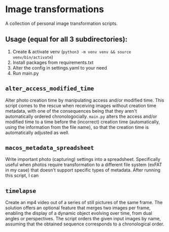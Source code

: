 # Image transformations

A collection of personal image transformation scripts.

## Usage (equal for all 3 subdirectories):
1. Create & activate venv (`python3 -m venv venv && source venv/bin/activate`)
2. Install packages from requirements.txt
2. Alter the config in settings.yaml to your need
3. Run main.py

## `alter_access_modified_time`

Alter photo creation time by manipulating access and/or modified time. This script comes to the rescue when receiving images without creation time metadata, with one of the consequences being that they aren't automatically ordered chronologocially. `main.py` alters the access and/or modified time to a time before the (incorrect) creation time (automatically, using the information from the file name), so that the creation time is automatically adjusted as well.

## `macos_metadata_spreadsheet`

Write important photo (capturing) settings into a spreadsheet. Specifically useful when photos require transformation to a different file system (exFAT in my case) that doesn't support specific types of metadata. After running this script, I can 

## `timelapse`

Create an mp4 video out of a series of still pictures of the same frame. The solution offers an optional feature that merges two images per frame, enabling the display of a dynamic object evolving over time, from dual angles or perspectives. The script orders the given input images by name, assuming that the obtained sequence corresponds to a chronological order.
